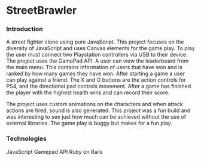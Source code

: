 # StreetBrawler

### Introduction

A street fighter clone using pure JavaScript. This project focuses on the diversity of JavaScript and uses Canvas elements for
the game play. To play the user must connect two Playstation controllers via USB to their device. The project uses the GamePad API. A user can
view the leaderboard from the main menu. This contains information of users that have won and is ranked by how many games they
have won. After starting a game a user can play against a friend. The X and O buttons are the action controls for PS4, and the 
directional pad controls movement. After a game has finished the player with the highest health wins and can record their score.

The project uses custom animations on the characters and when attack actions are fired, sound is also generated. This project was
a fun build and was interesting to see just how much can be achieved without the use of external libraries. The game play is buggy
but makes for a fun play. 

### Technologies

JavaScript
Gamepad API 
Ruby on Rails
